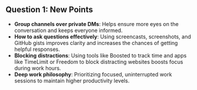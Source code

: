 ## Question 1: New Points

- **Group channels over private DMs**: Helps ensure more eyes on the conversation and keeps everyone informed.
- **How to ask questions effectively**: Using screencasts, screenshots, and GitHub gists improves clarity and increases the chances of getting helpful responses.
- **Blocking distractions**: Using tools like Boosted to track time and apps like TimeLimit or Freedom to block distracting websites boosts focus during work hours.
- **Deep work philosophy**: Prioritizing focused, uninterrupted work sessions to maintain higher productivity levels.
